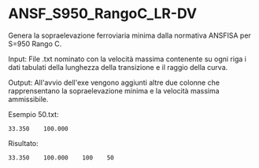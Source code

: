# ANSF_S950_RangoC_LR-DV
Genera la sopraelevazione ferroviaria minima dalla normativa ANSFISA per S=950 Rango C.

Input: File .txt nominato con la velocità massima contenente su ogni riga i dati tabulati della lunghezza della transizione e il raggio della curva.

Output: All'avvio dell'exe vengono aggiunti altre due colonne che rapprensentano la sopraelevazione minima e la velocità massima ammissibile.

Esempio 50.txt:
```
33.350    100.000
```
Risultato:
```
33.350    100.000    100    50
```
